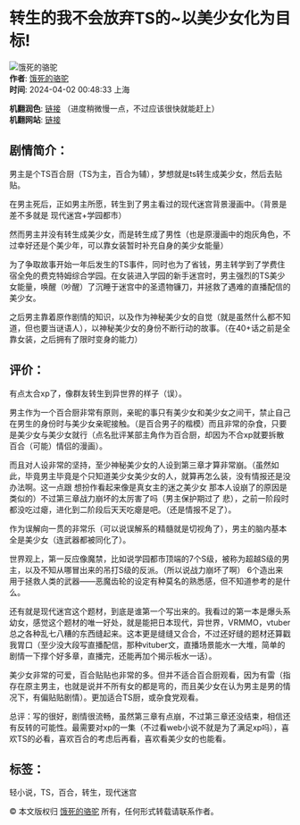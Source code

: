# 转生的我不会放弃TS的~以美少女化为目标!

![饿死的骆驼](https://img2.doubanio.com/icon/u254752681-1.jpg)  
**作者**: [饿死的骆驼](https://www.douban.com/people/254752681/)  
**时间**: 2024-04-02 00:48:33 上海  

**机翻润色**: [链接](https://www.esjzone.me/detail/1711764841.html) （进度稍微慢一点，不过应该很快就能赶上）  
**机翻网站**: [链接](https://books.fishhawk.top/novel/kakuyomu/16817330668626245437)  

## 剧情简介：

男主是个TS百合厨（TS为主，百合为辅），梦想就是ts转生成美少女，然后去贴贴。

在男主死后，正如男主所愿，转生到了男主看过的现代迷宫背景漫画中。（背景是差不多就是 现代迷宫+学园都市）

然而男主并没有转生成美少女，而是转生成了男性（也是原漫画中的炮灰角色，不过幸好还是个美少年，可以靠女装暂时补充自身的美少女能量）

为了争取故事开始一年后发生的TS事件，同时也为了省钱，男主转学到了学费住宿全免的费克特姆综合学园。在女装进入学园的新手迷宫时，男主强烈的TS美少女能量，唤醒（吵醒）了沉睡于迷宫中的圣遗物镰刀，并拯救了遇难的直播配信的美少女。

之后男主靠着原作剧情的知识，以及作为神秘美少女的自觉（就是虽然什么都不知道，但也要当谜语人），以神秘美少女的身份不断行动的故事。（在40+话之前是全靠女装，之后拥有了限时变身的能力）

## 评价：

有点太合xp了，像群友转生到异世界的样子（误）。

男主作为一个百合厨非常有原则，亲昵的事只有美少女和美少女之间干，禁止自己在男生的身份时与美少女亲昵接触。（是百合男子的楷模）而且非常的杂食，只要是美少女与美少女就行（点名批评某部主角作为百合厨，却因为不合xp就要拆散百合（可能）情侣的漫画）。

而且对人设非常的坚持，至少神秘美少女的人设到第三章才算非常崩。（虽然如此，毕竟男主毕竟是个只知道美少女美少女的人，就算再怎么装，没有情报还是没办法啊。这一点跟 想扮作看起来像是真女主的迷之美少女 那本人设崩了的原因是类似的）不过第三章战力崩坏的太厉害了吗（男主保护期过了 悲），之前一阶段时都没吃过瘪，进化到二阶段后天天吃瘪是吧。（还是情报不足了）。

作为误解向一贯的非常乐（可以说误解系的精髓就是切视角了），男主的脑内基本全是美少女（连武器都被同化了）。

世界观上，第一反应像魔禁，比如说学园都市顶端的7个S级，被称为超越S级的男主，以及不知从哪冒出来的吊打S级的反派。（所以说战力崩坏了啊） 6个造出来用于拯救人类的武器——恶魔齿轮的设定有种莫名的熟悉感，但不知道参考的是什么。

还有就是现代迷宫这个题材，到底是谁第一个写出来的。我看过的第一本是爆头系幼女，感觉这个题材的唯一好处，就是能把日本现代，异世界，VRMMO，vtuber总之各种乱七八糟的东西缝起来。这本更是缝缝又合合，不过还好缝的题材还算戳我胃口（至少没大段写直播配信，那种vituber文，直播场景能水一大堆，简单的剧情一下撑个好多章，直播完，还能再加个揭示板水一话）。

美少女非常的可爱，百合贴贴也非常的多。但并不适合百合厨观看，因为有雷（指存在原主男主，也就是说并不所有女的都是弯的，而且美少女在认为男主是男的情况下，有偏贴贴剧情）。更加适合TS厨，或杂食党观看。

总评：写的很好，剧情很流畅，虽然第三章有点崩，不过第三章还没结束，相信还有反转的可能性。最需要对xp的一集（不过看web小说不就是为了满足xp吗），喜欢TS的必看，喜欢百合的考虑后再看，喜欢看美少女的也能看。

## 标签：

轻小说，TS，百合，转生，现代迷宫

© 本文版权归 [饿死的骆驼](https://www.douban.com/people/254752681/) 所有，任何形式转载请联系作者。